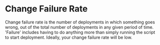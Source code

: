 # Change Failure Rate

Change failure rate is the number of deployments in which something goes wrong, out of the total number of deployments in any given period of time. 'Failure' includes having to do anything more than simply running the script to start deployment. Ideally, your change failure rate will be low.
